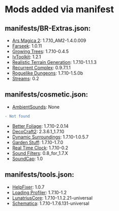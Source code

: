 # Mods added via manifest
## manifests/BR-Extras.json:
- [Ars Magica 2](https://minecraft.curseforge.com/projects/ars-magica-2): 1.7.10_AM2-1.4.0.009
- [Farseek](https://minecraft.curseforge.com/projects/farseek): 1.0.11
- [Growing Trees](https://minecraft.curseforge.com/projects/growing-trees): 1.7.10-0.4.5
- [IvToolkit](https://minecraft.curseforge.com/projects/ivtoolkit): 1.2.1
- [Realistic Terrain Generation](https://minecraft.curseforge.com/projects/realistic-terrain-generation): 1.7.10-1.1.1.3
- [Recurrent Complex](https://minecraft.curseforge.com/projects/recurrent-complex): 0.9.7.1.1
- [Roguelike Dungeons](https://minecraft.curseforge.com/projects/roguelike-dungeons): 1.7.10-1.5.0b
- [Streams](https://minecraft.curseforge.com/projects/streams): 0.2

## manifests/cosmetic.json:
- [AmbientSounds](https://minecraft.curseforge.com/projects/ambientsounds): None
```diff
- Not found
```
- [Better Foliage](https://minecraft.curseforge.com/projects/better-foliage): 1.7.10-2.0.14
- [DecoCraft2](https://minecraft.curseforge.com/projects/decocraft2): 2.3.6.1_1.7.10
- [Dynamic Surroundings](https://minecraft.curseforge.com/projects/dynamic-surroundings): 1.7.10-1.0.5.7
- [Garden Stuff](https://minecraft.curseforge.com/projects/garden-stuff): 1.7.10-1.7.0
- [Real Time Clock](https://minecraft.curseforge.com/projects/real-time-clock): 1.7.10-0.2
- [Sound Filters](https://minecraft.curseforge.com/projects/sound-filters): 0.8_for_1.7.X
- [SoundCap](https://minecraft.curseforge.com/projects/soundcap): 1.0

## manifests/tools.json:
- [HelpFixer](https://minecraft.curseforge.com/projects/helpfixer): 1.0.7
- [Loading Profiler](https://minecraft.curseforge.com/projects/loading-profiler): 1.7.10-1.2
- [LunatriusCore](https://minecraft.curseforge.com/projects/lunatriuscore): 1.7.10-1.1.2.21-universal
- [Schematica](https://minecraft.curseforge.com/projects/schematica): 1.7.10-1.7.6.131-universal
